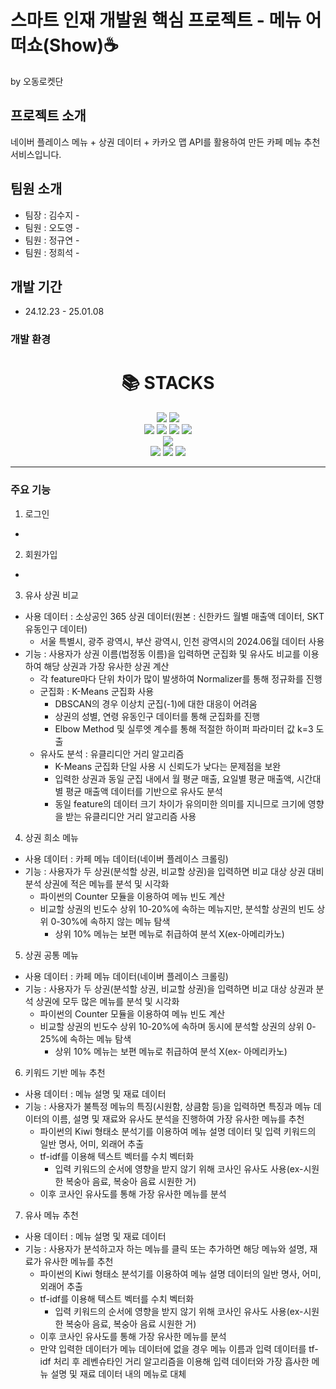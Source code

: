 # 스마트 인재 개발원 핵심 프로젝트 - 메뉴 어떠쇼(Show)☕️
by 오동로켓단

## 프로젝트 소개
네이버 플레이스 메뉴 + 상권 데이터 + 카카오 맵 API를 활용하여 만든 카페 메뉴 추천 서비스입니다.

## 팀원 소개
- 팀장 : 김수지 - 
- 팀원 : 오도영 - 
- 팀원 : 정규연 - 
- 팀원 : 정희석 -

## 개발 기간
- 24.12.23 - 25.01.08

### 개발 환경
<div align=center><h1>📚 STACKS</h1></div>

<div align=center> 
  <img src="https://img.shields.io/badge/java-007396?style=for-the-badge&logo=java&logoColor=white"> 
  <img src="https://img.shields.io/badge/python-3776AB?style=for-the-badge&logo=python&logoColor=white"> 
  <br>
  
  <img src="https://img.shields.io/badge/html5-E34F26?style=for-the-badge&logo=html5&logoColor=white"> 
  <img src="https://img.shields.io/badge/css-1572B6?style=for-the-badge&logo=css3&logoColor=white"> 
  <img src="https://img.shields.io/badge/javascript-F7DF1E?style=for-the-badge&logo=javascript&logoColor=black"> 
  <img src="https://img.shields.io/badge/jquery-0769AD?style=for-the-badge&logo=jquery&logoColor=white">
  <br>

  <img src="https://img.shields.io/badge/mysql-4479A1?style=for-the-badge&logo=mysql&logoColor=white"> 
  <br>
  
  <img src="https://img.shields.io/badge/spring-6DB33F?style=for-the-badge&logo=spring&logoColor=white"> 
  <img src="https://img.shields.io/badge/flask-000000?style=for-the-badge&logo=flask&logoColor=white">
  <img src="https://img.shields.io/badge/github-181717?style=for-the-badge&logo=github&logoColor=white">


</div>

---
### 주요 기능
1. 로그인
- 

2. 회원가입
- 

3. 유사 상권 비교
- 사용 데이터 : 소상공인 365 상권 데이터(원본 : 신한카드 월별 매출액 데이터, SKT 유동인구 데이터)
  - 서울 특별시, 광주 광역시, 부산 광역시, 인천 광역시의 2024.06월 데이터 사용
- 기능 : 사용자가 상권 이름(법정동 이름)을 입력하면 군집화 및 유사도 비교를 이용하여 해당 상권과 가장 유사한 상권 계산
  - 각 feature마다 단위 차이가 많이 발생하여 Normalizer를 통해 정규화를 진행
  - 군집화 : K-Means 군집화 사용
    - DBSCAN의 경우 이상치 군집(-1)에 대한 대응이 어려움
    - 상권의 성별, 연령 유동인구 데이터를 통해 군집화를 진행
    - Elbow Method 및 실루엣 계수를 통해 적절한 하이퍼 파라미터 값 k=3 도출
  - 유사도 분석 : 유클리디안 거리 알고리즘
    - K-Means 군집화 단일 사용 시 신뢰도가 낮다는 문제점을 보완
    - 입력한 상권과 동일 군집 내에서 월 평균 매출, 요일별 평균 매출액, 시간대 별 평균 매출액 데이터를 기반으로 유사도 분석
    - 동일 feature의 데이터 크기 차이가 유의미한 의미를 지니므로 크기에 영향을 받는 유클리디안 거리 알고리즘 사용

4. 상권 희소 메뉴
- 사용 데이터 : 카페 메뉴 데이터(네이버 플레이스 크롤링)
- 기능 : 사용자가 두 상권(분석할 상권, 비교할 상권)을 입력하면 비교 대상 상권 대비 분석 상권에 적은 메뉴를 분석 및 시각화
  - 파이썬의 Counter 모듈을 이용하여 메뉴 빈도 계산
  - 비교할 상권의 빈도수 상위 10-20%에 속하는 메뉴지만, 분석할 상권의 빈도 상위 0-30%에 속하지 않는 메뉴 탐색
    - 상위 10% 메뉴는 보편 메뉴로 취급하여 분석 X(ex-아메리카노)

5. 상권 공통 메뉴
- 사용 데이터 : 카페 메뉴 데이터(네이버 플레이스 크롤링)
- 기능 : 사용자가 두 상권(분석할 상권, 비교할 상권)을 입력하면 비교 대상 상권과 분석 상권에 모두 많은 메뉴를 분석 및 시각화
  - 파이썬의 Counter 모듈을 이용하여 메뉴 빈도 계산
  - 비교할 상권의 빈도수 상위 10-20%에 속하며 동시에 분석할 상권의 상위 0-25%에 속하는 메뉴 탐색
    - 상위 10% 메뉴는 보편 메뉴로 취급하여 분석 X(ex- 아메리카노)

6. 키워드 기반 메뉴 추천
- 사용 데이터 : 메뉴 설명 및 재료 데이터
- 기능 : 사용자가 불특정 메뉴의 특징(시원함, 상큼함 등)을 입력하면 특징과 메뉴 데이터의 이름, 설명 및 재료와 유사도 분석을 진행하여 가장 유사한 메뉴를 추천
  - 파이썬의 Kiwi 형태소 분석기를 이용하여 메뉴 설명 데이터 및 입력 키워드의 일반 명사, 어미, 외래어 추출
  - tf-idf를 이용해 텍스트 벡터를 수치 벡터화
    - 입력 키워드의 순서에 영향을 받지 않기 위해 코사인 유사도 사용(ex-시원한 복숭아 음료, 복숭아 음료 시원한 거)
  - 이후 코사인 유사도를 통해 가장 유사한 메뉴를 분석

7. 유사 메뉴 추천
- 사용 데이터 : 메뉴 설명 및 재료 데이터
- 기능 : 사용자가 분석하고자 하는 메뉴를 클릭 또는 추가하면 해당 메뉴와 설명, 재료가 유사한 메뉴를 추천
  - 파이썬의 Kiwi 형태소 분석기를 이용하여 메뉴 설명 데이터의 일반 명사, 어미, 외래어 추출
  - tf-idf를 이용해 텍스트 벡터를 수치 벡터화
    - 입력 키워드의 순서에 영향을 받지 않기 위해 코사인 유사도 사용(ex-시원한 복숭아 음료, 복숭아 음료 시원한 거)
  - 이후 코사인 유사도를 통해 가장 유사한 메뉴를 분석
  - 만약 입력한 데이터가 메뉴 데이터에 없을 경우 메뉴 이름과 입력 데이터를 tf-idf 처리 후 레벤슈타인 거리 알고리즘을 이용해 입력 데이터와 가장 흡사한 메뉴 설명 및 재료 데이터 내의 메뉴로 대체
